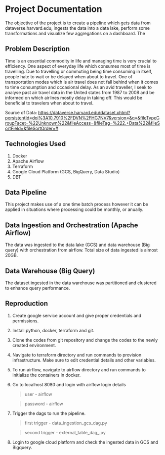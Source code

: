 # Project Documentation

The objective of the project is to create a pipeline which gets data from dataverse.harvard.edu, ingests the data into a data lake, perform some transformations and visualize few aggregations on a dashboard. The 

## Problem Description

Time is an essential commodity in life and managing time is very crucial to efficiency. One aspect of everyday life which consumes most of time is travelling. Due to travelling or commuting being time consuming in itself, people hate to wait or be delayed when about to travel. One of transportation modes which is air travel does not fall behind when it comes to time consumption and occasional delay. As an avid traveller, I seek to analyse past air travel data in the United states from 1987 to 2008 and be informed on which airlines mostly delay in taking off. This would be beneficial to travelers when about to travel.

Source of Data: https://dataverse.harvard.edu/dataset.xhtml?persistentId=doi%3A10.7910%2FDVN%2FHG7NV7&version=&q=&fileTypeGroupFacet=%22Unknown%22&fileAccess=&fileTag=%222.+Data%22&fileSortField=&fileSortOrder=#

## Technologies Used

1. Docker
2. Apache Airflow
3. Terraform
4. Google Cloud Platform (GCS, BigQuery, Data Studio)
5. DBT

## Data Pipeline

This project makes use of a one time batch process however it can be applied in situations where processing could be monthly, or anually.

## Data Ingestion and Orchestration (Apache Airflow)

The data was ingested to the data lake (GCS) and data warehouse (Big query) with orchestration from airflow.
Total size of data ingested is almost 20GB. 

## Data Warehouse (Big Query)

The dataset ingested in the data warehouse was partitioned and clustered to enhance query performance.

## Reproduction

1. Create google service account and give proper credentials and permissions.

2. Install python, docker, terraform and git.

3. Clone the codes from git repository and change the codes to the newly created environment.

4. Navigate to terraform directory and run commands to provision infrastructure. Make sure to edit credential details and other variables.

4. To run airflow, navigate to airflow directory and run commands to initialize the containers in docker.

5. Go to localhost 8080 and login with airflow login details
    > user - airflow

    > password - airflow

6. Trigger the dags to run the pipeline.
    > first trigger - data_ingestion_gcs_dag.py
    
    > second trigger - external_table_dag_.py

7. Login to google cloud platform and check the ingested data in GCS and Bigquery.